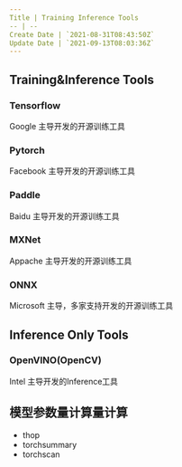 ```yaml
---
Title | Training Inference Tools
-- | --
Create Date | `2021-08-31T08:43:50Z`
Update Date | `2021-09-13T08:03:36Z`
---
```

## Training&Inference Tools

### Tensorflow

Google 主导开发的开源训练工具

### Pytorch

Facebook 主导开发的开源训练工具



### Paddle

Baidu 主导开发的开源训练工具

### MXNet

Appache 主导开发的开源训练工具

### ONNX 

Microsoft 主导，多家支持开发的开源训练工具


## Inference Only Tools

### OpenVINO(OpenCV)

Intel 主导开发的Inference工具

## 模型参数量计算量计算
- thop
- torchsummary
- torchscan

